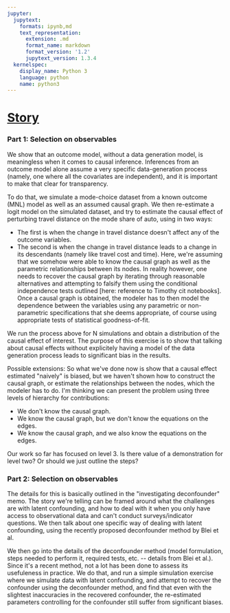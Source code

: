 ```yaml
---
jupyter:
  jupytext:
    formats: ipynb,md
    text_representation:
      extension: .md
      format_name: markdown
      format_version: '1.2'
      jupytext_version: 1.3.4
  kernelspec:
    display_name: Python 3
    language: python
    name: python3
---
```


# <ins>Story</ins>



### Part 1: Selection on observables

We show that an outcome model, without a data generation model, is meaningless when it comes to causal inference. Inferences from an outcome model alone assume a very specific data-generation process (namely, one where all the covariates are independent), and it is important to make that clear for transparency. 

To do that, we simulate a mode-choice dataset from a known outcome (MNL) model as well as an assumed causal graph. We then re-estimate a logit model on the simulated dataset, and try to estimate the causal effect of perturbing travel distance on the mode share of auto, using in two ways:

 - The first is when the change in travel distance doesn't affect any of the outcome variables.
 - The second is when the change in travel distance leads to a change in its descendants (namely like travel cost and time). Here, we're assuming that we somehow were able to know the causal graph as well as the parametric relationships between its nodes. In reality however, one needs to recover the causal graph by iterating through reasonable alternatives and attempting to falsify them using the conditional independence tests outlined [here: reference to Timothy cit notebooks]. Once a causal graph is obtained, the modeler has to then model the dependence between the variables using any parametric or non-parametric specifications that she deems appropriate, of course using appropriate tests of statistical goodness-of-fit. 
 
We run the process above for N simulations and obtain a distribution of the causal effect of interest. The purpose of this exercise is to show that talking about causal effects without explicitely having a model of the data generation process leads to significant bias in the results. 

Possible extensions:
So what we've done now is show that a causal effect estimated "naively" is biased, but we haven't shown how to construct the causal graph, or estimate the relationships between the nodes, which the modeler has to do. I'm thinking we can present the problem using three levels of hierarchy for contributions:
 - We don't know the causal graph. 
 - We know the causal graph, but we don't know the equations on the edges. 
 - We know the causal graph, and we also know the equations on the edges. 

Our work so far has focused on level 3. Is there value of a demonstration for level two? Or should we just outline the steps?

### Part 2: Selection on observables

The details for this is basically outlined in the "investigating deconfounder" memo. The story we're telling can be framed around what the challenges are with latent confounding, and how to deal with it when you only have access to observational data and can't conduct surveys/indicator questions. We then talk about one specific way of dealing with latent confounding, using the recently proposed deconfounder method by Blei et al. 

We then go into the details of the deconfounder method (model formulation, steps needed to perform it, required tests, etc. -- details from Blei et al.). Since it's a recent method, not a lot has been done to assess its usefuleness in practice. We do that, and run a simple simulation exercise where we simulate data with latent confounding, and attempt to recover the confounder using the deconfounder method, and find that even with the slightest inaccuracies in the recovered confounder, the re-estimated parameters controlling for the confounder still suffer from significant biases. 

```python

```
